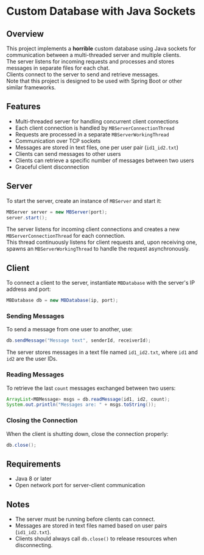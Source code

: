 # Custom Database with Java Sockets

## Overview
This project implements a <b>horrible</b> custom database using Java sockets for communication between a multi-threaded server and multiple clients. <br>
The server listens for incoming requests and processes and stores messages in separate files for each chat.<br>
Clients connect to the server to send and retrieve messages.<br>
Note that this project is designed to be used with Spring Boot or other similar frameworks.
## Features
- Multi-threaded server for handling concurrent client connections
- Each client connection is handled by `MBServerConnectionThread`
- Requests are processed in a separate `MBServerWorkingThread`
- Communication over TCP sockets
- Messages are stored in text files, one per user pair (`id1_id2.txt`)
- Clients can send messages to other users
- Clients can retrieve a specific number of messages between two users
- Graceful client disconnection

## Server
To start the server, create an instance of `MBServer` and start it:

```java
MBServer server = new MBServer(port);
server.start();
```

The server listens for incoming client connections and creates a new `MBServerConnectionThread` for each connection. <br>
This thread continuously listens for client requests and, upon receiving one, spawns an `MBServerWorkingThread` to handle the request asynchronously.

## Client
To connect a client to the server, instantiate `MBDatabase` with the server's IP address and port:

```java
MBDatabase db = new MBDatabase(ip, port);
```

### Sending Messages
To send a message from one user to another, use:

```java
db.sendMessage("Message text", senderId, receiverId);
```

The server stores messages in a text file named `id1_id2.txt`, where `id1` and `id2` are the user IDs.

### Reading Messages
To retrieve the last `count` messages exchanged between two users:

```java
ArrayList<MBMessage> msgs = db.readMessage(id1, id2, count);
System.out.println("Messages are: " + msgs.toString());
```

### Closing the Connection
When the client is shutting down, close the connection properly:

```java
db.close();
```

## Requirements
- Java 8 or later
- Open network port for server-client communication

## Notes
- The server must be running before clients can connect.
- Messages are stored in text files named based on user pairs (`id1_id2.txt`).
- Clients should always call `db.close()` to release resources when disconnecting.



